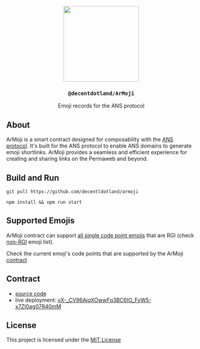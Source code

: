 <p align="center">
  <a href="https://decent.land">
    <img src="https://raw.githubusercontent.com/decentldotland/ark-protocol/main/img/new-logo.png" height="200">
  </a>
  <h3 align="center"><code>@decentdotland/ArMoji</code></h3>
  <p align="center">Emoji records for the ANS protocol</p>
</p>

## About 
ArMoji is a smart contract designed for composability with the [ANS protocol](https://ans.gg). It's built for the ANS protocol to enable ANS domains to generate emoji shortlinks. ArMoji provides a seamless and efficient experience for creating and sharing links on the Permaweb and beyond.

## Build and Run

```console
git pull https://github.com/decentldotland/armoji

npm install && npm run start
```

## Supported Emojis
ArMoji contract can support [all single code point emojis](https://unicode.org/emoji/charts/full-emoji-list.html) that are RGI (check [non-RGI](https://c.r74n.com/nonrgi) emoji list).

Check the current emoji's code points that are supported by the ArMoji [contract](https://github.com/decentldotland/ArMoji/blob/main/contract/armoji.json#L5)

## Contract

- [source code](./contract)
- live deployment: [vX-_CV96AjqXOwwFq3BC6IO_FyW5-x7ZI0ag07R40mM](https://api.exm.dev/read/vX-_CV96AjqXOwwFq3BC6IO_FyW5-x7ZI0ag07R40mM)


## License
This project is licensed under the [MIT License](./LICENSE)
